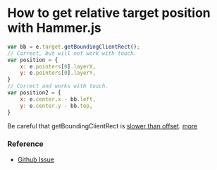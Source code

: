 # How to get relative target position with Hammer.js

```javascript
var bb = e.target.getBoundingClientRect();
// Correct, but will not work with touch.
var position = {
    x: e.pointers[0].layerX,
    y: e.pointers[0].layerY,
}
// Correct and works with touch.
var position2 = {
    x: e.center.x - bb.left,
    y: e.center.y - bb.top,
}
```

Be careful that getBoundingClientRect is [slower than offset](http://jsperf.com/offset-vs-getboundingclientrect/7). [more](http://www.yiotabytes.com/2011/04/when-does-dom-access-slow-down.html)

### Reference

* [Github Issue](https://github.com/hammerjs/hammer.js/issues/572)